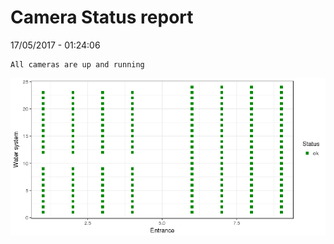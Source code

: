 Camera Status report
================
17/05/2017 - 01:24:06

    All cameras are up and running

![](camreport_files/figure-markdown_github/unnamed-chunk-2-1.png)
